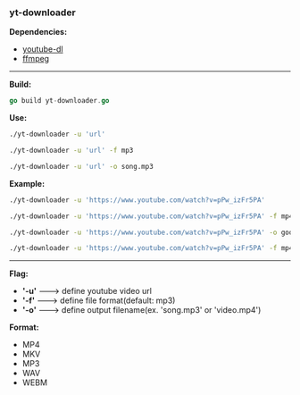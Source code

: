 ### yt-downloader

**Dependencies:**

- [youtube-dl](https://github.com/ytdl-org/youtube-dl)
- [ffmpeg](https://ffmpeg.org/)

****

**Build:**

```go
go build yt-downloader.go
```



**Use:**

```bash
./yt-downloader -u 'url'
```

```bash
./yt-downloader -u 'url' -f mp3
```

```bash
./yt-downloader -u 'url' -o song.mp3
```



**Example:**

```bash
./yt-downloader -u 'https://www.youtube.com/watch?v=pPw_izFr5PA'
```

```bash
./yt-downloader -u 'https://www.youtube.com/watch?v=pPw_izFr5PA' -f mp4 
```

```bash
./yt-downloader -u 'https://www.youtube.com/watch?v=pPw_izFr5PA' -o gooba.mp3
```

```bash
./yt-downloader -u 'https://www.youtube.com/watch?v=pPw_izFr5PA' -f mp4 -o gooba.mp4
```





****



**Flag:**

- **'-u'** ---> define youtube video url
- **'-f'** ---> define file format(default: mp3)
- **'-o'** ---> define output filename(ex. 'song.mp3' or 'video.mp4')

**Format:**

- MP4
- MKV
- MP3
- WAV
- WEBM

